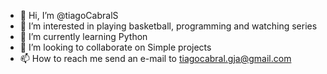- 👋 Hi, I’m @tiagoCabralS
- 👀 I’m interested in playing basketball, programming and watching series
- 🌱 I’m currently learning Python
- 💞️ I’m looking to collaborate on Simple projects
- 📫 How to reach me send an e-mail to tiagocabral.gja@gmail.com

<!---
tiagoCabralS/tiagoCabralS is a ✨ special ✨ repository because its `README.md` (this file) appears on your GitHub profile.
You can click the Preview link to take a look at your changes.
--->
